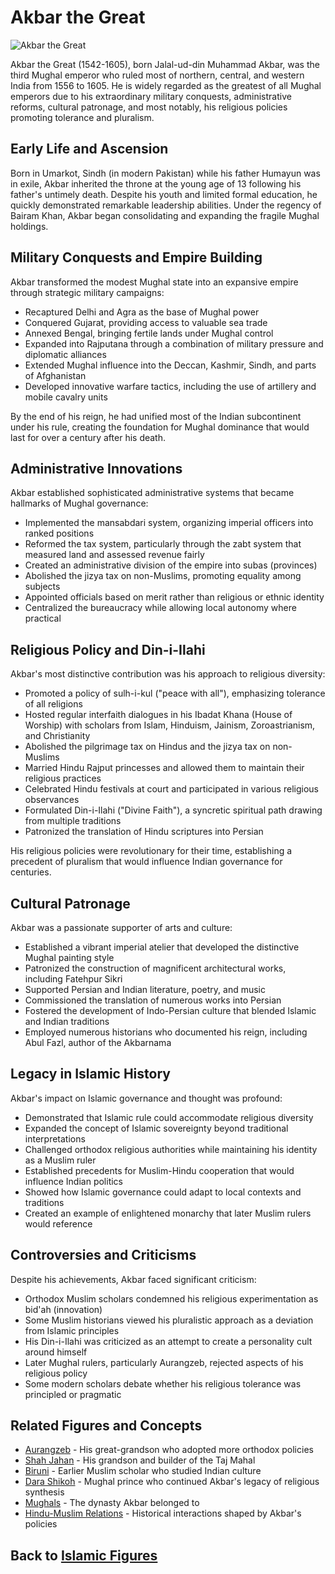 # Akbar the Great

![Akbar the Great](../../images/akbar.jpg)

Akbar the Great (1542-1605), born Jalal-ud-din Muhammad Akbar, was the third Mughal emperor who ruled most of northern, central, and western India from 1556 to 1605. He is widely regarded as the greatest of all Mughal emperors due to his extraordinary military conquests, administrative reforms, cultural patronage, and most notably, his religious policies promoting tolerance and pluralism.

## Early Life and Ascension

Born in Umarkot, Sindh (in modern Pakistan) while his father Humayun was in exile, Akbar inherited the throne at the young age of 13 following his father's untimely death. Despite his youth and limited formal education, he quickly demonstrated remarkable leadership abilities. Under the regency of Bairam Khan, Akbar began consolidating and expanding the fragile Mughal holdings.

## Military Conquests and Empire Building

Akbar transformed the modest Mughal state into an expansive empire through strategic military campaigns:

- Recaptured Delhi and Agra as the base of Mughal power
- Conquered Gujarat, providing access to valuable sea trade
- Annexed Bengal, bringing fertile lands under Mughal control
- Expanded into Rajputana through a combination of military pressure and diplomatic alliances
- Extended Mughal influence into the Deccan, Kashmir, Sindh, and parts of Afghanistan
- Developed innovative warfare tactics, including the use of artillery and mobile cavalry units

By the end of his reign, he had unified most of the Indian subcontinent under his rule, creating the foundation for Mughal dominance that would last for over a century after his death.

## Administrative Innovations

Akbar established sophisticated administrative systems that became hallmarks of Mughal governance:

- Implemented the mansabdari system, organizing imperial officers into ranked positions
- Reformed the tax system, particularly through the zabt system that measured land and assessed revenue fairly
- Created an administrative division of the empire into subas (provinces)
- Abolished the jizya tax on non-Muslims, promoting equality among subjects
- Appointed officials based on merit rather than religious or ethnic identity
- Centralized the bureaucracy while allowing local autonomy where practical

## Religious Policy and Din-i-Ilahi

Akbar's most distinctive contribution was his approach to religious diversity:

- Promoted a policy of sulh-i-kul ("peace with all"), emphasizing tolerance of all religions
- Hosted regular interfaith dialogues in his Ibadat Khana (House of Worship) with scholars from Islam, Hinduism, Jainism, Zoroastrianism, and Christianity
- Abolished the pilgrimage tax on Hindus and the jizya tax on non-Muslims
- Married Hindu Rajput princesses and allowed them to maintain their religious practices
- Celebrated Hindu festivals at court and participated in various religious observances
- Formulated Din-i-Ilahi ("Divine Faith"), a syncretic spiritual path drawing from multiple traditions
- Patronized the translation of Hindu scriptures into Persian

His religious policies were revolutionary for their time, establishing a precedent of pluralism that would influence Indian governance for centuries.

## Cultural Patronage

Akbar was a passionate supporter of arts and culture:

- Established a vibrant imperial atelier that developed the distinctive Mughal painting style
- Patronized the construction of magnificent architectural works, including Fatehpur Sikri
- Supported Persian and Indian literature, poetry, and music
- Commissioned the translation of numerous works into Persian
- Fostered the development of Indo-Persian culture that blended Islamic and Indian traditions
- Employed numerous historians who documented his reign, including Abul Fazl, author of the Akbarnama

## Legacy in Islamic History

Akbar's impact on Islamic governance and thought was profound:

- Demonstrated that Islamic rule could accommodate religious diversity
- Expanded the concept of Islamic sovereignty beyond traditional interpretations
- Challenged orthodox religious authorities while maintaining his identity as a Muslim ruler
- Established precedents for Muslim-Hindu cooperation that would influence Indian politics
- Showed how Islamic governance could adapt to local contexts and traditions
- Created an example of enlightened monarchy that later Muslim rulers would reference

## Controversies and Criticisms

Despite his achievements, Akbar faced significant criticism:

- Orthodox Muslim scholars condemned his religious experimentation as bid'ah (innovation)
- Some Muslim historians viewed his pluralistic approach as a deviation from Islamic principles
- His Din-i-Ilahi was criticized as an attempt to create a personality cult around himself
- Later Mughal rulers, particularly Aurangzeb, rejected aspects of his religious policy
- Some modern scholars debate whether his religious tolerance was principled or pragmatic

## Related Figures and Concepts

- [Aurangzeb](./aurangzeb.md) - His great-grandson who adopted more orthodox policies
- [Shah Jahan](./shah_jahan.md) - His grandson and builder of the Taj Mahal
- [Biruni](./biruni.md) - Earlier Muslim scholar who studied Indian culture
- [Dara Shikoh](./dara_shikoh.md) - Mughal prince who continued Akbar's legacy of religious synthesis
- [Mughals](../history/mughals.md) - The dynasty Akbar belonged to
- [Hindu-Muslim Relations](../history/hindu_islamic_interchange.md) - Historical interactions shaped by Akbar's policies

## Back to [Islamic Figures](./README.md)

